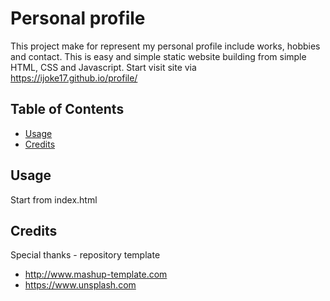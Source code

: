 # Personal profile

This project make for represent my personal profile include works, hobbies and contact.
This is easy and simple static website building from simple HTML, CSS and Javascript.
Start visit site via <https://ijoke17.github.io/profile/>

## Table of Contents

- [Usage](#usage)
- [Credits](#credits)

## Usage

Start from index.html

## Credits

Special thanks - repository template

- <http://www.mashup-template.com>
- <https://www.unsplash.com>

